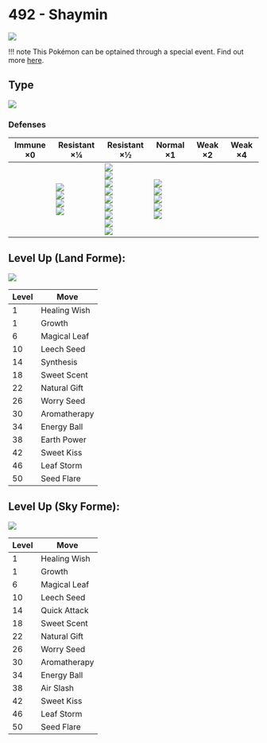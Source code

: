 # 492 - Shaymin
![][492]

!!! note
    This Pokémon can be optained through a special event. Find out more [here](../../special_events/#shaymin).

## Type

![][grass]

### Defenses

Immune ×0 | Resistant ×¼ | Resistant ×½ | Normal ×1 | Weak ×2 | Weak ×4
---       | ---          | ---          | ---       | ---     | ---
| | ![][ground]<br> ![][water]<br> ![][grass]<br> ![][electric]<br> | ![][normal]<br> ![][fighting]<br> ![][rock]<br> ![][ghost]<br> ![][steel]<br> ![][psychic]<br> ![][dragon]<br> ![][dark]<br> ![][fairy]<br> | ![][flying]<br> ![][poison]<br> ![][bug]<br> ![][fire]<br> ![][ice]<br> | | 

## Level Up (Land Forme):
![][492-land]

Level | Move
---   | ---
  1   | Healing Wish
  1   | Growth
  6   | Magical Leaf
 10   | Leech Seed
 14   | Synthesis
 18   | Sweet Scent
 22   | Natural Gift
 26   | Worry Seed
 30   | Aromatherapy
 34   | Energy Ball
 38   | Earth Power
 42   | Sweet Kiss
 46   | Leaf Storm
 50   | Seed Flare

## Level Up (Sky Forme):
![][492-sky]

Level | Move
---   | ---
  1   | Healing Wish
  1   | Growth
  6   | Magical Leaf
 10   | Leech Seed
 14   | Quick Attack
 18   | Sweet Scent
 22   | Natural Gift
 26   | Worry Seed
 30   | Aromatherapy
 34   | Energy Ball
 38   | Air Slash
 42   | Sweet Kiss
 46   | Leaf Storm
 50   | Seed Flare

[492-land]: ../img/pokemon/492-land.png
[492-sky]: ../img/pokemon/492-sky.png
[492]: ../img/pokemon/492.png
[normal]: ../img/types/normal.png
[fire]: ../img/types/fire.png
[fighting]: ../img/types/fighting.png
[water]: ../img/types/water.png
[flying]: ../img/types/flying.png
[grass]: ../img/types/grass.png
[poison]: ../img/types/poison.png
[electric]: ../img/types/electric.png
[ground]: ../img/types/ground.png
[psychic]: ../img/types/psychic.png
[rock]: ../img/types/rock.png
[ice]: ../img/types/ice.png
[bug]: ../img/types/bug.png
[dragon]: ../img/types/dragon.png
[ghost]: ../img/types/ghost.png
[dark]: ../img/types/dark.png
[steel]: ../img/types/steel.png
[fairy]: ../img/types/fairy.png

